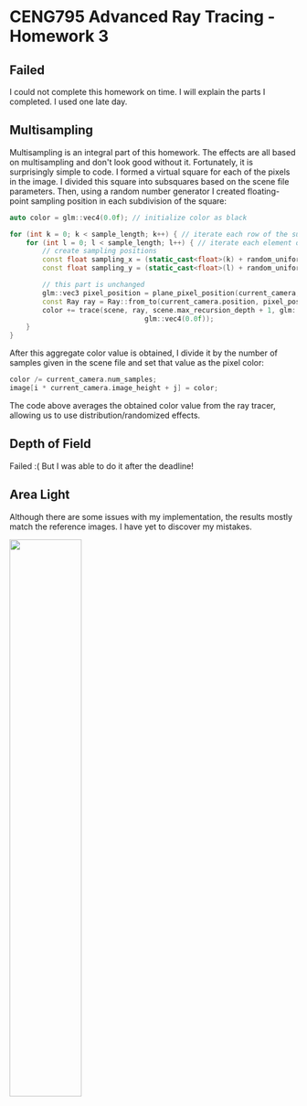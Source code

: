 # CENG795 Advanced Ray Tracing - Homework 3

## Failed

I could not complete this homework on time. I will explain the parts I completed. I used one late day.

## Multisampling

Multisampling is an integral part of this homework. The effects are all based on multisampling and don't look good without it. Fortunately, it is surprisingly simple to code. I formed a virtual square for each of the pixels in the image. I divided this square into subsquares based on the scene file parameters. Then, using a random number generator I created floating-point sampling position in each subdivision of the square:

```cpp
auto color = glm::vec4(0.0f); // initialize color as black

for (int k = 0; k < sample_length; k++) { // iterate each row of the subsquare
    for (int l = 0; l < sample_length; l++) { // iterate each element of the row
        // create sampling positions
        const float sampling_x = (static_cast<float>(k) + random_uniform_float() + 0.5f) * sample_grid_length;
        const float sampling_y = (static_cast<float>(l) + random_uniform_float() + 0.5f) * sample_grid_length;

        // this part is unchanged
        glm::vec3 pixel_position = plane_pixel_position(current_camera, i, j, sampling_x, sampling_y);
        const Ray ray = Ray::from_to(current_camera.position, pixel_position, random_uniform_float());
        color += trace(scene, ray, scene.max_recursion_depth + 1, glm::vec4(1.0f), false,
                                 glm::vec4(0.0f));
    }
}
```

After this aggregate color value is obtained, I divide it by the number of samples given in the scene file and set that value as the pixel color:

```cpp
color /= current_camera.num_samples;
image[i * current_camera.image_height + j] = color;
```

The code above averages the obtained color value from the ray tracer, allowing us to use distribution/randomized effects.

## Depth of Field

Failed :( But I was able to do it after the deadline!

## Area Light

Although there are some issues with my implementation, the results mostly match the reference images. I have yet to discover my mistakes.

<img src="https://github.com/user-attachments/assets/69f2bb3b-c264-46a0-b434-39915348df70" width="50%" height="50%">

